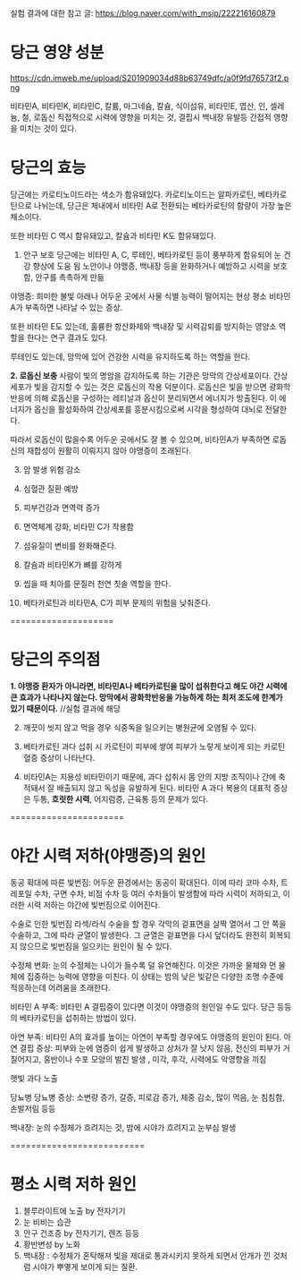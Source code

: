 실험 결과에 대한 참고 글: https://blog.naver.com/with_msip/222216160879

# 당근 영양 성분

https://cdn.imweb.me/upload/S201909034d88b63749dfc/a0f9fd76573f2.png

비타민A, 비타민K, 비타민C, 칼륨, 마그네슘, 칼슘, 식이섬유, 비타민E, 엽산, 인, 셀레늄, 철, 로돕신
직접적으로 시력에 영향을 미치는 것, 결핍시 백내장 유발등 간접적 영향을 미치는 것이 있다.


# 당근의 효능

당근에는 카로티노이드라는 색소가 함유돼있다. 카로티노이드는 알파카로틴, 베타카로틴으로 나뉘는데,
당근은 체내에서 비타민 A로 전환되는 베타카로틴의 함량이 가장 높은 채소이다. 

또한 비타민 C 역시 함유돼있고, 칼슘과 비타민 K도 함유돼있다.

1. 안구 보호
당근에는 비타민 A, C, 루테인, 베타카로틴 등이 풍부하게 함유되어 눈 건강 향상에 도움 됨
노안이나 야맹증, 백내장 등을 완화하거나 예방하고 시력을 보호함, 안구를 촉촉하게 만듦

야맹증: 희미한 불빛 아래나 어두운 곳에서 사물 식별 능력이 떨어지는 현상
평소 비타민A가 부족하면 나타날 수 있는 증상.

또한 비타민 E도 있는데, 훌륭한 항산화제와 백내장 및 시력감퇴를 방지하는 영양소 역할을
한다는 연구 결과도 있다. 

루테인도 있는데, 망막에 있어 건강한 시력을 유지하도록 하는 역할을 한다.

**2. 로돕신 보충**
사람이 빛의 명암을 감지하도록 하는 기관은 망막의 간상세포이다. 간상세포가 빛을 감지할 수 있는 것은 로돕신의 작용 덕분이다.
로돕신은 빛을 받으면 광화학반응에 의해 로돕신을 구성하는 레티날과 옵신이 분리되면서 에너지가 방출된다.
이 에너지가 옵신을 활성화하여 간상세포를 흥분시킴으로써 시각을 형성하여 대뇌로 전달한다.

따라서 로돕신이 많을수록 어두운 곳에서도 잘 볼 수 있으며, 비타민A가 부족하면 로돕신의 재합성이
원활히 이뤄지지 않아 야맹증이 초래된다.

3. 암 발생 위험 감소
  
4. 심혈관 질환 예방

5. 피부건강과 면역력 증가

6. 면역체계 강화, 비타민 C가 작용함

7. 섬유질이 변비를 완화해준다.

8. 칼슘과 비타민K가 뼈를 강하게

9. 씹을 때 치아를 문질러 천연 칫솔 역할을 한다.

10. 베타카로틴과 비타민A, C가 피부 문제의 위험을 낮춰준다.


====================
# 당근의 주의점

**1. 야맹증 환자가 아니라면, 비타민A나 베타카로틴을 많이 섭취한다고 해도 야간 시력에 큰 효과가 나타나지 않는다. 
망막에서 광화학반응을 가능하게 하는 최저 조도에 한계가 있기 때문이다.** //실험 결과에 해당

2. 깨끗이 씻지 않고 먹을 경우 식중독을 일으키는 병원균에 오염될 수 있다.

3. 베타카로틴 과다 섭취 시 카로틴이 피부에 쌓여 피부가 노랗게 보이게 되는 카로틴혈증 증상이 나타난다.

4. 비타민A는 지용성 비타민이기 때문에, 과다 섭취시 몸 안의 지방 조직이나 간에 축적돼서 잘 배출되지 않고 독성을 유발하게 된다.
비타민 A 과다 복용의 대표적 증상은 두통, **흐릿한 시력**, 어지럼증, 근육통 등의 문제가 있다.

======================

# 야간 시력 저하(야맹증)의 원인

동공 확대에 따른 빛번짐: 어두운 환경에서는 동공이 확대된다. 이에 따라 코마 수차, 트레포일 수차, 구면 수차, 비점 수차 등
여러 수차들이 발생함에 따라 시력이 저하되고, 이러한 시력 저하는 야간에 빛번짐으로 이어진다.

수술로 인한 빛번짐
라섹/라식 수술을 할 경우 각막의 겉표면을 살짝 열어서 그 안 쪽을 수술하고, 그에 따라 균열이 발생한다.
그 균열은 겉표면을 다시 덮더라도 완전히 회복되지 않으므로 빛번짐을 일으키는 원인이 될 수 있다.

수정체 변화: 눈의 수정체는 나이가 들수록 덜 유연해진다. 이것은 가까운 물체와 먼 물체에 집중하는 능력에
영향을 미친다. 이 상태는 밤의 낮은 빛같은 다양한 조명 수준에 적응하는데 어려움을 초래한다.

비타민 A 부족: 비타민 A 결핍증이 있다면 이것이 야맹증의 원인일 수도 있다. 당근 등등의 베타카로틴을 섭취하는
방법이 있다.

아연 부족: 비타민 A의 효과를 높이는 아연이 부족할 경우에도 야맹증의 원인이 된다.
아연 결핍 증상: 피부와 눈에 염증이 쉽게 발생하고 상처가 잘 낫지 않음, 전신의 피부가 거칠어지고, 홍반이나 수포 모양의 발진 발생
, 미각, 후각, 시력에도 악영향을 끼침

햇빛 과다 노출

당뇨병
당뇨병 증상: 소변량 증가, 갈증, 피로감 증가, 체중 감소, 많이 먹음, 눈 침침함, 손발저림 등등

백내장: 눈의 수정체가 흐려지는 것, 밤에 시야가 흐려지고 눈부심 발생

==========================
# 평소 시력 저하 원인
1. 블루라이트에 노출 by 전자기기
2. 눈 비비는 습관
3. 안구 건조증 by 전자기기, 렌즈 등등
4. 황반변성 by 노화
5. 백내장 : 수정체가 혼탁해져 빛을 제대로 통과시키지 못하게 되면서 안개가 낀 것처럼 
시야가 뿌옇게 보이게 되는 질환.

